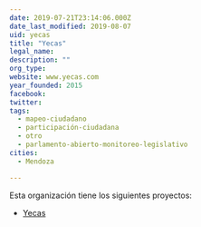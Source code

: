 ```yaml
---
date: 2019-07-21T23:14:06.000Z
date_last_modified: 2019-08-07
uid: yecas
title: "Yecas"
legal_name: 
description: ""
org_type: 
website: www.yecas.com
year_founded: 2015
facebook: 
twitter: 
tags:
  - mapeo-ciudadano
  - participación-ciudadana
  - otro
  - parlamento-abierto-monitoreo-legislativo
cities: 
  - Mendoza

---
```


Esta organización tiene los siguientes proyectos:

- [Yecas](/proyectos/yecas)
